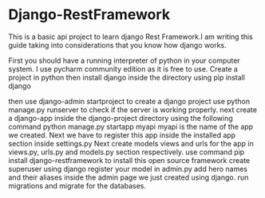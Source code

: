 # Django-RestFramework
This is a basic api project  to learn django Rest Framework.I am writing this guide taking into considerations that you know how django works.

First you should have a running interpreter of python in your computer system.
I use pycharm community edition as it is free to use.
Create a project in python then install django inside the directory using
pip install django

then use 
django-admin startproject to create a django project
use python manage.py runserver to check if the server is working properly.
next create a django-app inside the django-project directory using the following command
python manage.py startapp myapi
myapi is the name of the app we created.
Next we have to register this app inside the installed app section inside settings.py
Next create models views and urls for the app in views.py, urls.py and models.py section respectively.
use command pip install django-restframework to install this open source framework
create superuser using django
register your model in admin.py
add hero names and their aliases inside the admin page we just created using django.
run migrations and migrate for the databases.

